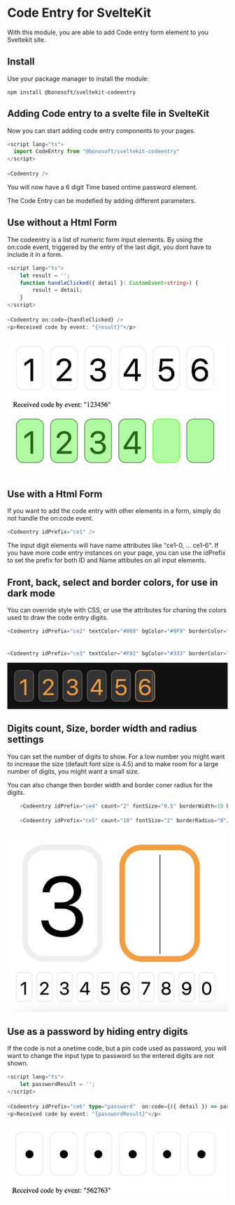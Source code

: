 # Code Entry for SvelteKit
With this module, you are able to add Code entry form element to you Sveltekit site. 

## Install
Use your package manager to install the module:
```shell
npm install @bonosoft/sveltekit-codeentry
```

## Adding Code entry to a svelte file in SvelteKit
Now you can start adding code entry components to your pages.
```ts
<script lang="ts">
  import CodeEntry from "@bonosoft/sveltekit-codeentry"
</script>

<Codeentry />
```
You will now have a 6 digit Time based ontime password element.

The Code Entry can be modefied by adding different parameters.

## Use without a Html Form
The codeentry is a list of numeric form input elements. By using the on:code event, triggered by the entry of the last digit, you dont have to include it in a form.
```ts
<script lang="ts">
    let result = '';
    function handleClicked({ detail }: CustomEvent<string>) {
        result = detail;
    }
</script>

<Codeentry on:code={handleClicked} />
<p>Received code by event: "{result}"</p>
```
![Code Entry](https://github.com/bonosoft/sveltekit-codeentry/blob/3abaecfc3c288c761021e4923987a8574ba1f608/readme/codeentry1.png?raw=true)


## Use with a Html Form
If you want to add the code entry with other elements in a form, simply do not handle the on:code event. 
```ts
<Codeentry idPrefix="ce1" />
```
The input digit elements will have name attributes like "ce1-0, ... ce1-6". If you have more code entry instances on your page, you can use the idPrefix to set the prefix for both ID and Name attibutes on all input elements.

## Front, back, select and border colors, for use in dark mode
You can override style with CSS, or use the attributes for chaning the colors used to draw the code entry digits.

```ts
<Codeentry idPrefix="ce2" textColor="#060" bgColor="#9F9" borderColor="#696" borderSelectColor="#0F0"/>


<Codeentry idPrefix="ce3" textColor="#F92" bgColor="#333" borderColor="#666"/>
```
![Code Entry](https://github.com/bonosoft/sveltekit-codeentry/blob/3abaecfc3c288c761021e4923987a8574ba1f608/readme/codeentry2.png?raw=true)

## Digits count, Size, border width and radius settings
You can set the number of digits to show. For a low number you might want to increase the size (default font size is 4.5) and to make room for a large number of digits, you might want a small size.

You can also change then border width and border coner radius for the digits.

```ts
    <Codeentry idPrefix="ce4" count="2" fontSize="9.5" borderWidth=10 borderRadius=40 />

    <Codeentry idPrefix="ce5" count="10" fontSize="2" borderRadius="8"/>
```

![Code Entry](https://github.com/bonosoft/sveltekit-codeentry/blob/3abaecfc3c288c761021e4923987a8574ba1f608/readme/codeentry3.png?raw=true)


## Use as a password by hiding entry digits 
If the code is not a onetime code, but a pin code used as password, you will want to change the input type to password so the entered digits are not shown.
```ts
<script lang="ts">
    let passwordResult = '';
</script>

<Codeentry idPrefix="ce6" type="password"  on:code={({ detail }) => passwordResult=detail} />
<p>Received code by event: "{passwordResult}"</p>
```
![Code Entry](https://github.com/bonosoft/sveltekit-codeentry/blob/1dc48d559d2e68dcf8e9ccf648900a32ed069b03/readme/codeentry4.png?raw=true)